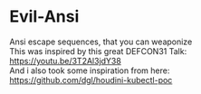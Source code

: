 # Evil-Ansi
Ansi escape sequences, that you can weaponize
</br>
This was inspired by this great DEFCON31 Talk:
</br>
https://youtu.be/3T2Al3jdY38
</br>
And i also took some inspiration from here:
</br>
https://github.com/dgl/houdini-kubectl-poc
